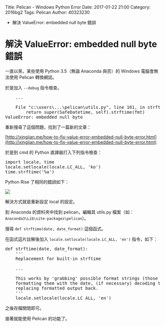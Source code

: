 Title: Pelican - Windows Python Error
Date: 2017-01-22 21:00
Category: 2016bg2
Tags: Pelican
Author: 40323230

* 解決 ValueError: embedded null byte 錯誤

<!-- PELICAN_END_SUMMARY -->

解決 ValueError: embedded null byte 錯誤
===

一直以來，某些使用 Python 3.5（無論 Anaconda 與否）的 Windows 電腦會無法使用 Pelican 轉換網誌。

於是加入 `--debug` 指令檢查。

<pre>
    ...
    
    File "c:\users\...\pelican\utils.py", line 101, in strftime
        return super(SafeDatetime, self).strftime(fmt)
ValueError: embedded null byte
</pre>

重新搜尋了這個問題，找到了一篇新的文章：

[http://xingjian.me/how-to-fix-value-error-embedded-null-byte-error.html](http://xingjian.me/how-to-fix-value-error-embedded-null-byte-error.html)

於是到 cmd 的 Python 直譯器打入下列指令檢查：

<pre class="brush: python">
import locale, time
locale.setlocale(locale.LC_ALL, 'ko')
time.strftime('%a')
</pre>

Python Rise 了相同的錯誤如下：

![](https://raw.githubusercontent.com/coursemdetw/project_site_files/gh-pages/files/2016spring/g2/Python_solvespace/0122_01.jpg)

解決方式就是重新設定 local 的設定。

到 Anaconda 的資料夾中找到 pelican，編輯其 utils.py 檔案（如：`Anaconda3\Lib\site-packages\pelican`）。

搜尋 `def strftime(date, date_format)` 這個函式。

在函式這片註解後加入 `locale.setlocale(locale.LC_ALL, 'en')` 指令，如下：

<pre class="brush: python">
def strftime(date, date_format):
    '''
    Replacement for built-in strftime

    ...

    This works by 'grabbing' possible format strings (those starting with %),
    formatting them with the date, (if necessary) decoding the output and
    replacing formatted output back.
    '''
    locale.setlocale(locale.LC_ALL, 'en')
</pre>

之後存檔關閉即可。

接著就能使用 Pelican 的功能了。